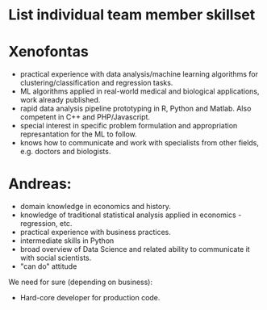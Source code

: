 # List individual team member skillset

# Xenofontas
- practical experience with data analysis/machine learning algorithms for clustering/classification and regression tasks.
- ML algorithms applied in real-world medical and biological applications, work already published.
- rapid data analysis pipeline prototyping in R, Python and Matlab. Also competent in C++ and PHP/Javascript.
- special interest in specific problem formulation and appropriation represantation for the ML to follow.
- knows how to communicate and work with specialists from other fields, e.g. doctors and biologists.

# Andreas:
- domain knowledge in economics and history.
- knowledge of traditional statistical analysis applied in economics - regression, etc.
- practical experience with business practices.
- intermediate skills in Python
- broad overview of Data Science and related ability to communicate it with social scientists.
- "can do" attitude



We need for sure (depending on business):
- Hard-core developer for production code.




